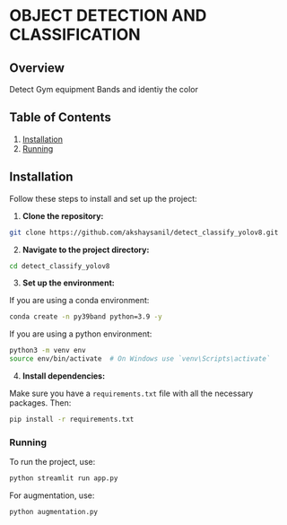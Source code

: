 # OBJECT DETECTION AND CLASSIFICATION

## Overview

Detect Gym equipment Bands and identiy the color

## Table of Contents


1. [Installation](#installation)
2. [Running](#running)




## Installation

Follow these steps to install and set up the project:

1. **Clone the repository:**

```bash
git clone https://github.com/akshaysanil/detect_classify_yolov8.git
```

2. **Navigate to the project directory:**

```bash
cd detect_classify_yolov8
```

3. **Set up the environment:**

If you are using a conda environment:
```bash
conda create -n py39band python=3.9 -y
```
If you are using a python environment:

```bash
python3 -m venv env
source env/bin/activate  # On Windows use `venv\Scripts\activate`
```

4. **Install dependencies:**

Make sure you have a `requirements.txt` file with all the necessary packages. Then:

```bash
pip install -r requirements.txt
```

### Running 

To run the project, use:

```bash
python streamlit run app.py
```
For augmentation, use:

```bash
python augmentation.py